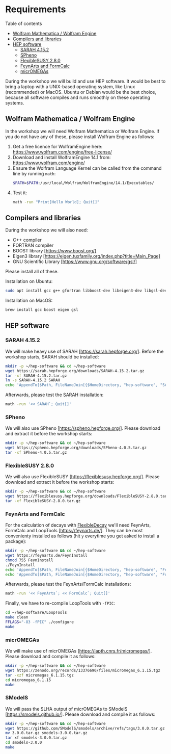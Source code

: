 # Requirements

Table of contents

- [Wolfram Mathematica / Wolfram Engine](#wolfram-mathematica-wolfram-engine)
- [Compilers and libraries](#compilers-and-libraries)
- [HEP software](#hep-software)
   * [SARAH 4.15.2](#sarah-4152)
   * [SPheno](#spheno)
   * [FlexibleSUSY 2.8.0](#flexiblesusy-280)
   * [FeynArts and FormCalc](#feynarts-and-formcalc)
   * [micrOMEGAs](#micromegas)

During the workshop we will build and use HEP software.  It would be
best to bring a laptop with a UNIX-based operating system, like Linux
(recommended) or MacOS. Ubuntu or Debian would be the best choice,
because all software compiles and runs smoothly on these operating
systems.

## Wolfram Mathematica / Wolfram Engine

In the workshop we will need Wolfram Mathematica or Wolfram Engine.
If you do not have any of these, please install Wolfram Engine as
follows:

1. Get a free licence for WolframEngine here:
   https://www.wolfram.com/engine/free-license/
2. Download and install WolframEngine 14.1 from:
   https://www.wolfram.com/engine/
3. Ensure the Wolfram Language Kernel can be called from the command line by running `math`:
   ~~~.sh
   $PATH=$PATH:/usr/local/Wolfram/WolframEngine/14.1/Executables/
   ~~~
4. Test it:
   ~~~.sh
   math -run "Print[Hello World]; Quit[]"
   ~~~

## Compilers and libraries

During the workshop we will also need:

* C++ compiler
* FORTRAN compiler
* BOOST library [https://www.boost.org/]
* Eigen3 library [https://eigen.tuxfamily.org/index.php?title=Main_Page]
* GNU Scientific Library [https://www.gnu.org/software/gsl/]

Please install all of these.

Installation on Ubuntu:
~~~.sh
sudo apt install gcc g++ gfortran libboost-dev libeigen3-dev libgsl-dev dpkg-dev
~~~
Installation on MacOS:
~~~.sh
brew install gcc boost eigen gsl
~~~

## HEP software

### SARAH 4.15.2

We will make heavy use of SARAH [https://sarah.hepforge.org/]. Before
the workshop starts, SARAH should be installed:
~~~.sh
mkdir -p ~/hep-software && cd ~/hep-software
wget https://sarah.hepforge.org/downloads/SARAH-4.15.2.tar.gz
tar -xf SARAH-4.15.2.tar.gz
ln -s SARAH-4.15.2 SARAH
echo 'AppendTo[$Path, FileNameJoin[{$HomeDirectory, "hep-software", "SARAH"}]];' >> ~/.WolframEngine/Kernel/init.m
~~~
Afterwards, please test the SARAH installation:
~~~.sh
math -run '<< SARAH`; Quit[]'
~~~

### SPheno

We will also use SPheno [https://spheno.hepforge.org/]. Please
download and extract it before the workshop starts:

~~~.sh
mkdir -p ~/hep-software && cd ~/hep-software
wget https://spheno.hepforge.org/downloads/SPheno-4.0.5.tar.gz
tar -xf SPheno-4.0.5.tar.gz
~~~

### FlexibleSUSY 2.8.0

We will also use FlexibleSUSY [https://flexiblesusy.hepforge.org/]. Please
download and extract it before the workshop starts:
~~~.sh
mkdir -p ~/hep-software && cd ~/hep-software
wget https://flexiblesusy.hepforge.org/downloads/FlexibleSUSY-2.8.0.tar.gz
tar -xf FlexibleSUSY-2.8.0.tar.gz
~~~

### FeynArts and FormCalc

For the calculation of decays with
[FlexibleDecay](https://arxiv.org/pdf/2106.05038) we'll need FeynArts,
FormCalc and LoopTools [https://feynarts.de/]. They can be most
convenienty installed as follows (hit `y` everytime you get asked to
install a package):
~~~.sh
mkdir -p ~/hep-software && cd ~/hep-software
wget https://feynarts.de/FeynInstall
chmod 755 FeynInstall
./FeynInstall
echo 'AppendTo[$Path, FileNameJoin[{$HomeDirectory, "hep-software", "FeynArts"}]];' >> ~/.WolframEngine/Kernel/init.m
echo 'AppendTo[$Path, FileNameJoin[{$HomeDirectory, "hep-software", "FormCalc"}]];' >> ~/.WolframEngine/Kernel/init.m
~~~
Afterwards, please test the FeynArts/FormCalc installations:
~~~.sh
math -run '<< FeynArts`; << FormCalc`; Quit[]'
~~~
Finally, we have to re-compile LoopTools with `-fPIC`:
~~~.sh
cd ~/hep-software/LoopTools
make clean
FFLAGS="-O3 -fPIC" ./configure
make
~~~

### micrOMEGAs

We will make use of micrOMEGAs [https://lapth.cnrs.fr/micromegas/].
Please download and compile it as follows:
~~~.sh
mkdir -p ~/hep-software && cd ~/hep-software
wget https://zenodo.org/records/13376690/files/micromegas_6.1.15.tgz
tar -xzf micromegas_6.1.15.tgz
cd micromegas_6.1.15
make
~~~

### SModelS

We will pass the SLHA output of micrOMEGAs to SModelS [https://smodels.github.io/].
Please download and compile it as follows:
~~~.sh
mkdir -p ~/hep-software && cd ~/hep-software
wget https://github.com/SModelS/smodels/archive/refs/tags/3.0.0.tar.gz
mv 3.0.0.tar.gz smodels-3.0.0.tar.gz
tar xf smodels-3.0.0.tar.gz
cd smodels-3.0.0
make
~~~
